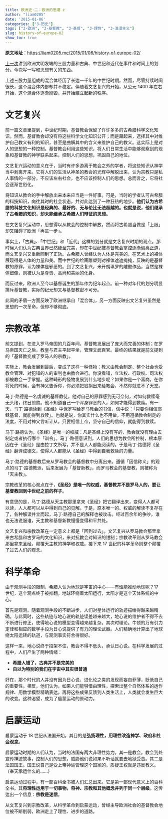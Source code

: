 ```yaml
---
title: 欧洲史·二：欧洲的思潮 z
author: "liam0205"
date: '2015-01-06'
categories: ["3-历史"]
tags: ["3-欧洲", "3-基督教", "3-基督", "3-理性", "3-浪漫主义"]
slug: history-of-europe-02
show_toc: true
---
```


**原文地址**：<https://liam0205.me/2015/01/06/history-of-europe-02/>

[上一次](/arts/2014/12/30/history-of-europe-01/)讲到欧洲文明发端的三股力量和古典、中世纪和近代在事件和时间上的划分。今次写一写和思想有关的东西。


上述三股力量组成的混合体经历了长达一千年的中世纪时期。然而，尽管持续时间很长，这个混合体内部却并不稳定。伴随着文艺复兴的开始，从公元 1400 年左右开始，这个混合体逐渐崩毁，并开始建立起新的秩序。


<!--more-->


# 文艺复兴


前一篇文章里提到，中世纪时期，基督教会保留了许许多多的古希腊科学文化知识。然而，基督教会却没有将这些科学文化知识公开；而是藏起来，选择其中对维护自己教义有利的知识，甚至是曲解其中的含义来维护自己的教义。这实际上是对人的思想的一种控制。基督教会利用这些知识，将人们日常生活中能够观察到的现象和基督教的神学联系起来，控制人们的思想，巩固自己的地位。


文艺复兴运动的意义在于，当时有许多游离于教会之外的学者，将这些知识从神学当中剥离开来。它将人们的生活从神圣的教会的光辉中解脱出来，认为宗教只是私人事情的一部分，不应该左右社会，也不应该控制人们的思想。总而言之，它将社会逐渐世俗化。


将知识从教会的手中解放出来本来应当是一件好事。可是，当时的学者认可古希腊的科技知识，向往其时的社会状态，并对此达到了一种狂热的地步。**他们认为古希腊的科技文化知识是经典的、最好的、无与伦比无法超越的。也就是说，他们继承了古希腊的知识，却未能继承古希腊人们辩证的思想。**


在文艺复兴运动中，思想得以从教会的控制中解放，然而将古希腊当做是「上限」却又阻碍了欧洲「再进一步」。


事实上，「古典」、「中世纪」和「近代」这样的划分就是文艺复兴时期的观点。那时候人们认为古典世界已然臻至完美，却在中世纪被基督教会掌控逐渐偏离正道，而文艺复兴又重新回到了正轨。古希腊人曾经认为人体是完美的，在艺术上的裸体展现得是人体的力量和美。而中世纪的绘画雕塑则对裸体遮遮掩掩，反映的是基督教的原罪，认为裸体是邪恶的。到了文艺复兴，米开朗琪罗的雕塑作品，当然是裸体塑像，则被认为是尊贵、高尚和美丽的化身。


而反过来，欧洲人至今以基督诞生的那年作为纪年起点。前一种对年代的划分明显排斥基督教，实际的纪元却又与基督教密不可分。


此间的矛盾一方面反映了欧洲继承自「混合体」，另一方面反映出文艺复兴虽然是思想的一次革命，但却不够彻底。


# 宗教改革


前文提到，在进入罗马帝国的几百年间，基督教发展出了庞大而完善的体制；在罗马帝国灭亡之后，教皇与君主平起平坐，管理文武百官。最终的结果就是前文提到的「基督教变成了罗马人的宗教」。


实际上，教会发展到最后，变成了这样一种怪物：教义由教会制定、整个社会也受教会管理、对犯错的人的审判也由教会进行。你没看错，立法权、行政权、司法权都被教会一手掌握。这种畸形的怪物发展到什么地步呢？如果你是一个富商，在你将死的时候，会有神父告诉你，你必须把钱捐出来给教会，不然你就进不了天堂。


马丁·路德是一名虔诚的基督教徒，他对自己的原罪感到无可奈何，对如何救赎毫无头绪，终日煎熬。他不知道自己一个浑身罪恶的人，如何才能得到救赎。有一天，马丁·路德读到《圣经》中保罗写给罗马教会的书信，信中说：「只要你相信耶稣基督，就能得到救赎」。也就是说，你其实什么也不用做，不用遵循教会制定的法度，不用对神父言听计从，只要相信上帝，坚守自己的信仰，就能得到救赎。


马丁·路德认为，《圣经》是唯一的权威：凡是圣经上没有写的，教会就没有理由去制定或者执行哪个「训令」。马丁·路德意识到，人们的思想为教会所控制，根本原因在于《圣经》是由拉丁文所写，并不是人人都能阅读的。于是马丁·路德将《圣经》翻译成德文，使得人人都能从《圣经》中得到自我救赎的力量。


马丁·路德的基督教后来从罗马教会的基督教中分离出来。遵循「因信称义」的观点的马丁·路德教派，后来发展为「基督新教」，而罗马教会的基督教，则被称为「天主教」。


宗教改革的核心观点在于，**《圣经》是唯一的权威，基督教并不是罗马人的，要让基督教回到中世纪之前的样子**。


有意思的是，马丁·路德从天主教那里拿来《圣经》把它翻译出来，变得人人都可以读，人人都可以从中得到自己的见解。于是，原本唯一的、权威的解读不复存在了，各种解读并立而起，马丁·路德自己的解释也被攻击。经过百余年的争吵，谁也无法说服谁，天主教和基督新教慢慢变得和平共处。


文艺复兴和宗教改革在一定意义上都是「回到过去」。文艺复兴从罗马教会那里拿来古希腊和古罗马的文化知识，来对抗教会对知识的钳制；宗教改革则从罗马教会那里拿来圣经，颠覆天主教的神学和权威。接下来 17 世纪的科学革命则整个颠覆了过去人们的观念。


# 科学革命


由于观测手段的限制，希腊人认为地球是宇宙的中心——有谁能推动地球呢？17 世纪，这个观点终于被推翻。地球环绕着太阳运行，太阳才是这个天体系统的中心。


首先是观测。随着观测手段的不断进步，人们对星体运行的轨迹描绘得越来越精确。与此同时，这些轨迹与地心说的轨迹误差越来越大，地心说的维护者不得不去不断进行修正，使得地心说的模型变得越来越复杂。其次时理论。牛顿的万有引力定律和相应的数学手段为日心说提供了有力的理论武器。人们精确地计算出了地球绕太阳运转的轨道，与观测事实符合得很好。


这样一来，地心说终于招架不住，教会不得不低头，承认日心说。在科学发展的过程中，人们产生了两种情绪：


* **希腊人错了，古典并不是完美的**
* **自以为特别的我们在宇宙中其实很普通**


好在，那个时代的人并没有因为日心说、进化论之类的发现而妄自菲薄，贬低自己的重要性。相反，他们认为，如果人们能够借由理性，探索出整个自然体系的运作规律、用数学模型精确表达，再将这些成果反馈到人类生活上，人类就会发生巨大的改变。这种渴望，成为了启蒙运动的原动力。


# 启蒙运动


启蒙运动于 18 世纪从法国开始，其目的是**弘扬理性，用理性改造神学、政府和社会观念**。


启蒙运动时期的人们认为，当时的法国有两大非理性势力。其一是教会。教会到处宣传神迹故事，控制人们的思想，威胁他们说如果不听话就要去地狱受苦。其二是法国国王。国王说自己是受上帝神谕管理这个国家的，质疑王权就是违反教义。（奉天承运什么的……）


启蒙运动过程中，有一部百科全书被人们汇总出来。它是第一部现代意义上的百科全书。其**将理性运用于一切事物，将神、宗教和其他概念并列于同一个层级**。这传达出一个信息：**宗教是迷信**。


从文艺复兴到宗教改革，从科学革命到启蒙运动，曾经主导欧洲社会的基督教会地位被不断削弱，欧洲走上了理性、进步的道路。